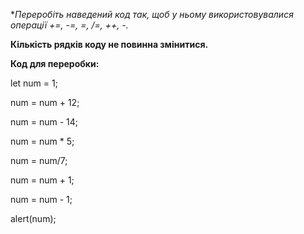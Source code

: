 **Переробіть наведений код так, щоб у ньому використовувалися операції +=, -=, *=, /=, ++, -.** 

**Кількість рядків коду не повинна змінитися.**

**Код для переробки:**

let num = 1;

num = num + 12;

num = num - 14;

num = num * 5;

num = num/7;

num = num + 1;

num = num - 1;

alert(num);